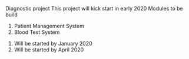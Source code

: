 Diagnostic project
This project will kick start in early 2020
Modules to be build
1. Patient Management System
2. Blood Test System
1) Will be started by January 2020
2) Will be started by April 2020
